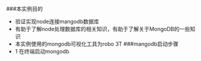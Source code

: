 ###本实例目的
- 验证实现node连接mangodb数据库
- 有助于了解node处理数据库的相关知识，有助于了解关于MongoDB的一些知识
- 本实例使用的mongodb可视化工具为robo 3T
###mangodb启动步骤
- 1 在终端启动mongodb